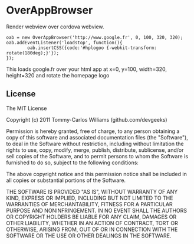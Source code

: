 OverAppBrowser
============

Render webview over cordova webview.

    oab = new OverAppBrowser('http://www.google.fr', 0, 100, 320, 320);
    oab.addEventListener('loadstop', function(){
			oab.insertCSS({code:'#hplogoo {-webkit-transform: rotate(180deg);}'});
    });

This loads google.fr over your html app at x=0, y=100, width=320, height=320 and rotate the homepage logo


## License

The MIT License

Copyright (c) 2011 Tommy-Carlos Williams (github.com/devgeeks)

Permission is hereby granted, free of charge, to any person obtaining a copy of this software and associated documentation files (the "Software"), to deal in the Software without restriction, including without limitation the rights to use, copy, modify, merge, publish, distribute, sublicense, and/or sell copies of the Software, and to permit persons to whom the Software is furnished to do so, subject to the following conditions:

The above copyright notice and this permission notice shall be included in all copies or substantial portions of the Software.

THE SOFTWARE IS PROVIDED "AS IS", WITHOUT WARRANTY OF ANY KIND, EXPRESS OR IMPLIED, INCLUDING BUT NOT LIMITED TO THE WARRANTIES OF MERCHANTABILITY, FITNESS FOR A PARTICULAR PURPOSE AND NONINFRINGEMENT. IN NO EVENT SHALL THE AUTHORS OR COPYRIGHT HOLDERS BE LIABLE FOR ANY CLAIM, DAMAGES OR OTHER LIABILITY, WHETHER IN AN ACTION OF CONTRACT, TORT OR OTHERWISE, ARISING FROM, OUT OF OR IN CONNECTION WITH THE SOFTWARE OR THE USE OR OTHER DEALINGS IN THE SOFTWARE.

